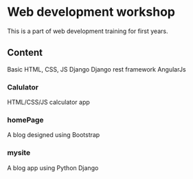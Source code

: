 # Web development workshop

This is a part of web development training for first years.

## Content

Basic HTML, CSS, JS
Django
Django rest framework
AngularJs

### Calulator

HTML/CSS/JS calculator app

### homePage

A blog designed using Bootstrap

### mysite

A blog app using Python Django 
